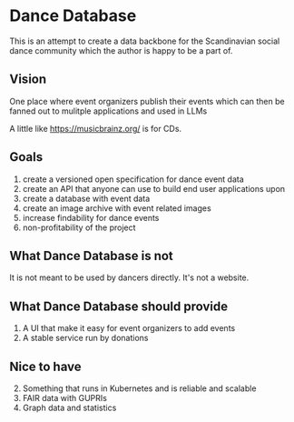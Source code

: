 # Dance Database

This is an attempt to create a data backbone 
for the Scandinavian social dance community 
which the author is happy to be a part of.

## Vision
One place where event organizers publish their events which can then be fanned out to mulitple applications and used in LLMs

A little like https://musicbrainz.org/ is for CDs.

## Goals
1) create a versioned open specification for dance event data
2) create an API that anyone can use to build end user applications upon
3) create a database with event data
4) create an image archive with event related images
5) increase findability for dance events
6) non-profitability of the project

## What Dance Database is not
It is not meant to be used by dancers directly.
It's not a website.

## What Dance Database should provide
1) A UI that make it easy for event organizers to add events 
2) A stable service run by donations

## Nice to have
2) Something that runs in Kubernetes and is reliable and scalable
3) FAIR data with GUPRIs
4) Graph data and statistics